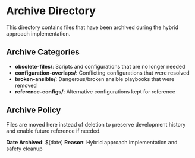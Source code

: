 # Archive Directory

This directory contains files that have been archived during the hybrid approach implementation.

## Archive Categories

- **obsolete-files/**: Scripts and configurations that are no longer needed
- **configuration-overlaps/**: Conflicting configurations that were resolved  
- **broken-ansible/**: Dangerous/broken ansible playbooks that were removed
- **reference-configs/**: Alternative configurations kept for reference

## Archive Policy

Files are moved here instead of deletion to preserve development history and enable future reference if needed.

**Date Archived**: $(date)
**Reason**: Hybrid approach implementation and safety cleanup
